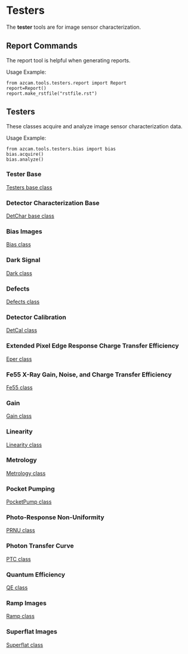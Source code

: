 # Testers

The **tester** tools are for image sensor characterization.

## Report Commands

The report tool is helpful when generating reports. 

Usage Example:

```
from azcam.tools.testers.report import Report
report=Report()
report.make_rstfile("rstfile.rst")
```

## Testers

These classes acquire and analyze image sensor characterization data.

Usage Example:
 
```
from azcam.tools.testers.bias import bias
bias.acquire()
bias.analyze()
```

### Tester Base

[Testers base class](../code/azcam/tools/testers/testers.html)

### Detector Characterization Base

[DetChar base class](../code/azcam/tools/testers/detchar.html)

### Bias Images

[Bias class](../code/azcam/tools/testers/bias.html)

### Dark Signal

[Dark class](../code/azcam/tools/testers/dark.html)

### Defects

[Defects class](../code/azcam/tools/testers/defects.html)

### Detector Calibration

[DetCal class](../code/azcam/tools/testers/detcal.html)

### Extended Pixel Edge Response Charge Transfer Efficiency

[Eper class](../code/azcam/tools/testers/eper.html)

### Fe55 X-Ray Gain, Noise, and Charge Transfer Efficiency

[Fe55 class](../code/azcam/tools/testers/fe55.html)

### Gain

[Gain class](../code/azcam/tools/testers/gain.html)

### Linearity

[Linearity class](../code/azcam/tools/testers/linearity.html)

### Metrology

[Metrology class](../code/azcam/tools/testers/metrology.html)

### Pocket Pumping

[PocketPump class](../code/azcam/tools/testers/pocketpump.html)

### Photo-Response Non-Uniformity

[PRNU class](../code/azcam/tools/testers/prnu.html)

### Photon Transfer Curve

[PTC class](../code/azcam/tools/testers/ptc.html)

### Quantum Efficiency

[QE class](../code/azcam/tools/testers/qe.html)

### Ramp Images

[Ramp class](../code/azcam/tools/testers/ramp.html)

### Superflat Images

[Superflat class](../code/azcam/tools/testers/superflat.html)
